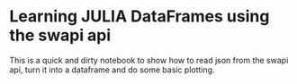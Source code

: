 # Learning JULIA DataFrames using the swapi api

This is a quick and dirty notebook to show how to read json from
the swapi api, turn it into a dataframe and do some basic plotting.

